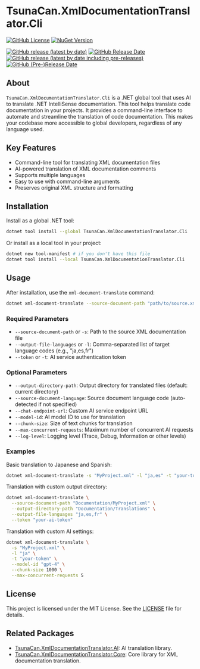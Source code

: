 ﻿# TsunaCan.XmlDocumentationTranslator.Cli

<!-- textlint-disable -->
[![GitHub License](https://img.shields.io/github/license/tsuna-can-se/xml-documentation-translator?style=for-the-badge&color=purple)](https://github.com/tsuna-can-se/xml-documentation-translator/blob/main/LICENSE)
[![NuGet Version](https://img.shields.io/nuget/v/TsunaCan.XmlDocumentationTranslator.Cli?style=for-the-badge)](https://www.nuget.org/packages/TsunaCan.XmlDocumentationTranslator.Cli)

[![GitHub release (latest by date)](https://img.shields.io/github/v/release/tsuna-can-se/xml-documentation-translator?color=deep-green&label=latest%20version&style=for-the-badge)](https://github.com/tsuna-can-se/xml-documentation-translator/releases)
[![GitHub Release Date](https://img.shields.io/github/release-date/tsuna-can-se/xml-documentation-translator?color=deep-green&label=released%20in&style=for-the-badge)](https://github.com/tsuna-can-se/xml-documentation-translator/releases)
[![GitHub release (latest by date including pre-releases)](https://img.shields.io/github/v/release/tsuna-can-se/xml-documentation-translator?color=green&include_prereleases&label=latest%20dev%20version&style=for-the-badge)](https://github.com/tsuna-can-se/xml-documentation-translator/releases)
[![GitHub (Pre-)Release Date](https://img.shields.io/github/release-date-pre/tsuna-can-se/xml-documentation-translator?color=green&label=released%20in&style=for-the-badge)](https://github.com/tsuna-can-se/xml-documentation-translator/releases)
<!-- textlint-enable -->

## About

`TsunaCan.XmlDocumentationTranslator.Cli` is a .NET global tool that uses AI to translate .NET IntelliSense documentation.
This tool helps translate code documentation in your projects.
It provides a command-line interface to automate and streamline the translation of code documentation.
This makes your codebase more accessible to global developers, regardless of any language used.

## Key Features

- Command-line tool for translating XML documentation files
- AI-powered translation of XML documentation comments
- Supports multiple languages
- Easy to use with command-line arguments
- Preserves original XML structure and formatting

## Installation

Install as a global .NET tool:

```sh
dotnet tool install --global TsunaCan.XmlDocumentationTranslator.Cli
```

Or install as a local tool in your project:

```sh
dotnet new tool-manifest # if you don't have this file
dotnet tool install --local TsunaCan.XmlDocumentationTranslator.Cli
```

## Usage

After installation, use the `xml-document-translate` command:

```sh
dotnet xml-document-translate --source-document-path "path/to/source.xml" --output-file-languages "ja,es,fr" --token "your-ai-token"
```

### Required Parameters

- `--source-document-path` or `-s`: Path to the source XML documentation file
- `--output-file-languages` or `-l`: Comma-separated list of target language codes (e.g., "ja,es,fr")
- `--token` or `-t`: AI service authentication token

### Optional Parameters

- `--output-directory-path`: Output directory for translated files (default: current directory)
- `--source-document-language`: Source document language code (auto-detected if not specified)
- `--chat-endpoint-url`: Custom AI service endpoint URL
- `--model-id`: AI model ID to use for translation
- `--chunk-size`: Size of text chunks for translation
- `--max-concurrent-requests`: Maximum number of concurrent AI requests
- `--log-level`: Logging level (Trace, Debug, Information or other levels)

### Examples

Basic translation to Japanese and Spanish:

```sh
dotnet xml-document-translate -s "MyProject.xml" -l "ja,es" -t "your-token"
```

Translation with custom output directory:

```sh
dotnet xml-document-translate \
  --source-document-path "Documentation/MyProject.xml" \
  --output-directory-path "Documentation/Translations" \
  --output-file-languages "ja,es,fr" \
  --token "your-ai-token"
```

Translation with custom AI settings:

```sh
dotnet xml-document-translate \
  -s "MyProject.xml" \
  -l "ja" \
  -t "your-token" \
  --model-id "gpt-4" \
  --chunk-size 1000 \
  --max-concurrent-requests 5
```

## License

This project is licensed under the MIT License.
See the [LICENSE](https://github.com/tsuna-can-se/xml-documentation-translator/blob/main/LICENSE) file for details.

## Related Packages

- [TsunaCan.XmlDocumentationTranslator.AI][ai-nuget]: AI translation library.
- [TsunaCan.XmlDocumentationTranslator.Core][core-nuget]: Core library for XML documentation translation.

[ai-nuget]: https://www.nuget.org/packages/TsunaCan.XmlDocumentationTranslator.AI
[core-nuget]: https://www.nuget.org/packages/TsunaCan.XmlDocumentationTranslator.Core
